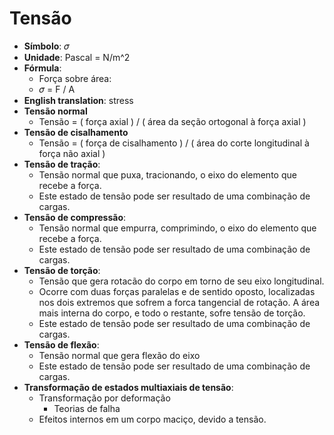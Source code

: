 # Tensão
- **Símbolo**: 𝜎
- **Unidade**: Pascal = N/m^2
- **Fórmula**:
    - Força sobre área: 
    - 𝜎 = F / A  
- **English translation**: stress
- **Tensão normal**
    - Tensão = ( força axial ) / ( área da seção ortogonal à força axial )
- **Tensão de cisalhamento**
    - Tensão = ( força de cisalhamento ) / ( área do corte longitudinal à força não axial )
- **Tensão de tração**:
    - Tensão normal que puxa, tracionando, o eixo do elemento que recebe a força.
     - Este estado de tensão pode ser resultado de uma combinação de cargas. 
- **Tensão de compressão**:
    - Tensão normal que empurra, comprimindo, o eixo do elemento que recebe a força.
    - Este estado de tensão pode ser resultado de uma combinação de cargas. 
- **Tensão de torção**:
    - Tensão que gera rotacão do corpo em torno de seu eixo longitudinal.
    - Ocorre com duas forças paralelas e de sentido oposto, localizadas nos dois extremos que sofrem a forca tangencial de rotação. A área mais interna do corpo, e todo o restante, sofre tensão de torção.
    - Este estado de tensão pode ser resultado de uma combinação de cargas. 
- **Tensão de flexão**:
    - Tensão normal que gera flexão do eixo
    - Este estado de tensão pode ser resultado de uma combinação de cargas. 
- **Transformação de estados multiaxiais de tensão**:
    - Transformação por deformação
        - Teorias de falha
    - Efeitos internos em um corpo maciço, devido a tensão.